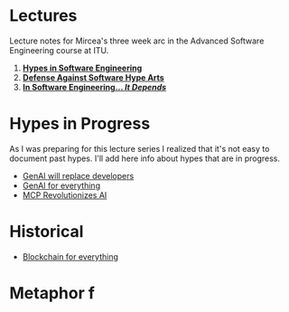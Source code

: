 
# Lectures

Lecture notes for Mircea's three week arc in the Advanced Software Engineering course at ITU.

1. **[Hypes in Software Engineering](./1-hypes.md)**
2. **[Defense Against Software Hype Arts](./2-defense.md)**
3. **[In Software Engineering... *It Depends*](./3-it-depends.md)**

# Hypes in Progress

As I was preparing for this lecture series I realized that it's not easy to document past hypes. I'll add here info about hypes that are in progress. 

- [GenAI will replace developers](cases/gen-ai-replaces-devs)
- [GenAI for everything](cases/gen-ai-everything)
- [MCP Revolutionizes AI](cases/mcp)

# Historical
- [Blockchain for everything](cases/blockchain)

# Metaphor f